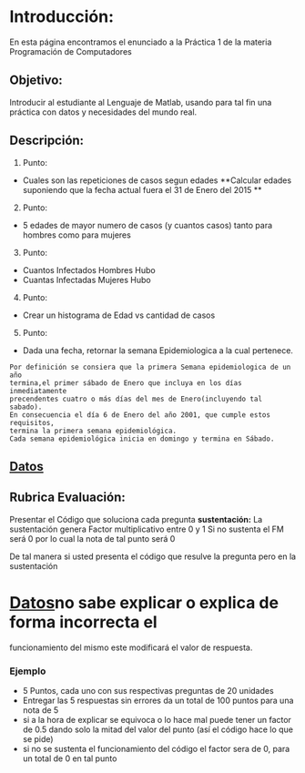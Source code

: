 # Introducción:

En esta página encontramos el enunciado a la Práctica 1 de la materia Programación de Computadores

## Objetivo:

Introducir al estudiante al Lenguaje de Matlab, usando para tal fin una práctica con datos y necesidades del mundo real.


## Descripción:


1. Punto:
  + Cuales son las repeticiones de casos segun edades
  **Calcular edades suponiendo que la fecha actual fuera el 31 de Enero del 2015 **

2. Punto:
  + 5 edades de mayor numero de casos (y cuantos casos) tanto para hombres como para mujeres

3. Punto:
  + Cuantos Infectados Hombres Hubo
  + Cuantas Infectadas Mujeres Hubo

4. Punto:
  + Crear un histograma de Edad vs cantidad de casos

5. Punto:
  + Dada una fecha, retornar la semana Epidemiologica a la cual pertenece.

  ```
  Por definición se consiera que la primera Semana epidemiologica de un año
  termina,el primer sábado de Enero que incluya en los días inmediatamente
  precendentes cuatro o más días del mes de Enero(incluyendo tal sabado).
  En consecuencia el día 6 de Enero del año 2001, que cumple estos requisitos,
  termina la primera semana epidemiológica.
  Cada semana epidemiológica inicia en domingo y termina en Sábado.

  ```

## [Datos](Denguebello2014.xls)

## Rubrica Evaluación:

Presentar el Código que soluciona cada pregunta
 **sustentación:** La sustentación genera Factor multiplicativo entre 0 y 1
 Si no sustenta el FM será 0 por lo cual la nota de tal punto será 0

De tal manera si usted presenta el código que resulve la pregunta pero
en la sustentación
# [Datos](Denguebello2014.xls)no sabe explicar o explica de forma incorrecta el
funcionamiento del mismo este modificará el valor de respuesta.

### Ejemplo

+ 5 Puntos, cada uno con sus respectivas preguntas de 20 unidades
+ Entregar las 5 respuestas sin errores da un total de 100 puntos para una nota de 5
+ si a la hora de explicar se equivoca o lo hace mal puede tener un factor
 de 0.5 dando solo la mitad del valor del punto (así el código hace lo que se pide)
+ si no se sustenta el funcionamiento del código el factor sera de 0,
  para un total de 0 en tal punto
